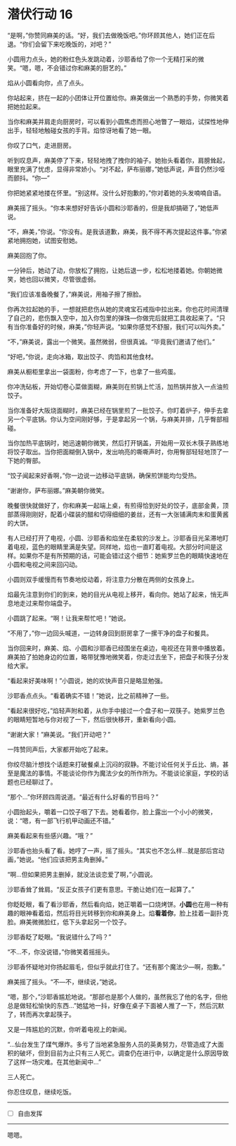 # 潜伏行动 16

“是啊，”你赞同麻美的话。“好，我们去做晚饭吧。”你环顾其他人，她们正在后退。“你们会留下来吃晚饭的，对吧？”

小圆用力点头，她的粉红色头发跳动着，沙耶香给了你一个无精打采的微笑。“嗯，嗯，不会错过你和麻美的厨艺的。”

焰从小圆看向你，点了点头。

你站起来，挤在一起的小团体让开位置给你。麻美做出一个熟悉的手势，你微笑着把她拉起来。

当你和麻美并肩走向厨房时，可以看到小圆焦虑而担心地瞥了一眼焰，试探性地伸出手，轻轻地触碰女孩的手背。焰惊讶地看了她一眼。

你叹了口气，走进厨房。

听到叹息声，麻美停了下来，轻轻地拽了拽你的袖子。她抬头看着你，肩膀耸起，眼里充满了忧虑，显得非常娇小。“对不起，萨布丽娜，”她低声说，声音仍然沙哑而颤抖。“你—”

你把她紧紧地搂在怀里。“别这样。没什么好抱歉的，”你对着她的头发喃喃自语。

麻美摇了摇头。“你本来想好好告诉小圆和沙耶香的，但是我却搞砸了，”她低声说。

“不，麻美，”你说。“你没有。是我该道歉，麻美，我不得不再次提起这件事。”你紧紧地拥抱她，试图安慰她。

麻美回抱了你。

一分钟后，她动了动，你放松了拥抱，让她后退一步，松松地搂着她。你朝她微笑，她也回以微笑，尽管很虚弱。

“我们应该准备晚餐了，”麻美说，用袖子擦了擦脸。

你再次拉起她的手，一想就把悲伤从她的灵魂宝石戒指中拉出来。你也花时间清理了自己的，悲伤飘入空中，加入你包里的弹珠—你做完后就把工具收起来了。“只有当你准备好的时候，麻美，”你轻声说。“如果你感觉不舒服，我们可以叫外卖。”

“不，”麻美说，露出一个微笑。虽然微弱，但很真诚。“毕竟我们邀请了他们。”

“好吧，”你说，走向冰箱，取出饺子、肉馅和其他食材。

麻美从橱柜里拿出一袋面粉，你考虑了一下，也拿了一些鸡蛋。

你冲洗砧板，开始切卷心菜做面糊，麻美则在煎锅上忙活，加热锅并放入一点油煎饺子。

当你准备好大阪烧面糊时，麻美已经在锅里煎了一批饺子。你盯着炉子，伸手去拿另一个平底锅。你认为空间刚好够，于是拿起另一个锅，与麻美并排，几乎臀部相碰。

当你加热平底锅时，她迅速朝你微笑，然后打开锅盖，开始用一双长木筷子熟练地将饺子取出。当你把面糊倒入锅中，发出响亮的嘶嘶声时，你用臀部轻轻地顶了一下她的臀部。

“饺子闻起来好香啊，”你一边说一边移动平底锅，确保煎饼能均匀受热。

“谢谢你，萨布丽娜。”麻美朝你微笑。

晚餐很快就做好了，你和麻美一起端上桌，有煎得恰到好处的饺子，底部金黄，顶部蒸得刚刚好，配着小碟装的醋和切得细细的姜丝，还有一大张铺满肉末和蛋黄酱的大饼。

有人已经打开了电视，小圆、沙耶香和焰坐在柔软的沙发上。沙耶香目光呆滞地盯着电视，蓝色的眼睛里满是失望。同样地，焰也一直盯着电视。大部分时间是这样。如果你不是有所预期的话，可能会错过这个细节：她紫罗兰色的眼睛快速地在小圆和电视之间来回闪动。

小圆则双手缓慢而有节奏地绞动着，将注意力分散在两侧的女孩身上。

焰最先注意到你们的到来，她的目光从电视上移开，看向你。她站了起来，悄无声息地走过来帮你端盘子。

小圆跳了起来。“啊！让我来帮忙吧！”她说。

“不用了，”你一边回头喊道，一边转身回到厨房拿了一摞干净的盘子和餐具。

当你回来时，麻美、焰、小圆和沙耶香已经围坐在桌边，电视还在背景中播放着。麻美拍了拍她身边的位置，略带犹豫地微笑着，你走过去坐下，把盘子和筷子分发给大家。

“看起来好美味啊！”小圆说，她的欢快声音只是略显勉强。

沙耶香点点头。“看着确实不错！”她说，比之前精神了一些。

“看起来很好吃，”焰轻声附和着，从你手中接过一个盘子和一双筷子。她紫罗兰色的眼睛短暂地与你对视了一下，然后很快移开，重新看向小圆。

“谢谢大家！”麻美说。“我们开动吧？”

一阵赞同声后，大家都开始吃了起来。

你绞尽脑汁想找个话题来打破餐桌上沉闷的寂静。不能讨论任何关于丘比、熵，甚至是魔法的事情。不能谈论你作为魔法少女的所作所为。不能谈论家庭，学校的话题也已经聊过了。

“那个...”你环顾四周说道。“最近有什么好看的节目吗？”

小圆抬起头，嚼着一口饺子咽了下去。她看着你，脸上露出一个小小的微笑，说：“嗯，有一部飞行机甲动画还不错。”

麻美看起来有些感兴趣。“哦？”

沙耶香也抬头看了看。她哼了一声，摇了摇头。“其实也不怎么样...就是部后宫动画，”她说。“他们应该把男主角删掉。”

“啊...但如果把男主删掉，就没法谈恋爱了啊，”小圆说。

沙耶香耸了耸肩。“反正女孩子们更有意思。干脆让她们在一起算了。”

你眨眨眼，看了看沙耶香，然后看向焰，她正嚼着一口烧烤饼。**小圆**也在用一种有趣的眼神看着焰，然后将目光转移到你和麻美身上。焰**看着你**，脸上挂着一副扑克脸。麻美微微脸红，低下头拿起另一个饺子。

沙耶香眨了眨眼。“我说错什么了吗？”

“不...不，你没说错，”你微笑着摇摇头。

沙耶香怀疑地对你扬起眉毛，但似乎就此打住了。“还有那个魔法少—啊，抱歉。”

麻美摇了摇头。“不—不，继续说，”她说。

“嗯，那个，”沙耶香尴尬地说。“那部也是那个人做的，虽然我忘了他的名字，但他总是做轻松愉快的东西...”她猛地一抖，好像在桌子下面被人推了一下，然后沉默了，转而再次拿起筷子。

又是一阵尴尬的沉默，你听着电视上的新闻。

“...仙台发生了煤气爆炸。多亏了当地紧急服务人员的英勇努力，尽管造成了大面积的破坏，但到目前为止只有三人死亡。调查仍在进行中，以确定是什么原因导致了这样一场灾难。在其他新闻中...”

三人死亡。

你忍住叹息，继续吃饭。

---

- [ ] 自由发挥

---

嗯嗯。
